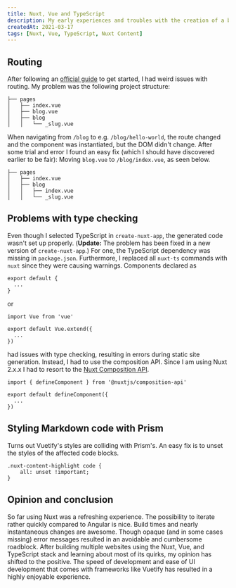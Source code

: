 ```yaml
---
title: Nuxt, Vue and TypeScript
description: My early experiences and troubles with the creation of a blog using Nuxt Content.
createdAt: 2021-03-17
tags: [Nuxt, Vue, TypeScript, Nuxt Content]
---
```


## Routing

After following an [official guide](https://nuxtjs.org/blog/creating-blog-with-nuxt-content) to get started, I had weird issues with routing.
My problem was the following project structure:

```
├── pages
│   ├── index.vue
│   ├── blog.vue
│   ├── blog
│   │   └── _slug.vue
```

When navigating from `/blog` to e.g. `/blog/hello-world`, the route changed and the component was instantiated, but the DOM didn't change.
After some trial and error I found an easy fix (which I should have discovered earlier to be fair):
Moving `blog.vue` to `/blog/index.vue`, as seen below.

```
├── pages
│   ├── index.vue
│   ├── blog
│   │   ├── index.vue
│   │   └── _slug.vue
```

## Problems with type checking

Even though I selected TypeScript in `create-nuxt-app`, the generated code wasn't set up properly.
(**Update:** The problem has been fixed in a new version of `create-nuxt-app`.)
For one, the TypeScript dependency was missing in `package.json`.
Furthermore, I replaced all `nuxt-ts` commands with `nuxt` since they were causing warnings.
Components declared as

```ts[pages/index.vue]
export default {
  ...
}
```

or

```ts[pages/index.vue]
import Vue from 'vue'

export default Vue.extend({
  ...
})
```

had issues with type checking, resulting in errors during static site generation.
Instead, I had to use the composition API.
Since I am using Nuxt 2.x.x I had to resort to the [Nuxt Composition API](https://composition-api.nuxtjs.org/).

```ts[pages/index.vue]
import { defineComponent } from '@nuxtjs/composition-api'

export default defineComponent({
  ...
})
```

## Styling Markdown code with Prism

Turns out Vuetify's styles are colliding with Prism's.
An easy fix is to unset the styles of the affected code blocks.

```scss[assets/style.scss]
.nuxt-content-highlight code {
    all: unset !important;
}
```

## Opinion and conclusion

So far using Nuxt was a refreshing experience.
The possibility to iterate rather quickly compared to Angular is nice.
Build times and nearly instantaneous changes are awesome.
Though opaque (and in some cases missing) error messages resulted in an avoidable and cumbersome roadblock.
After building multiple websites using the Nuxt, Vue, and TypeScript stack and learning about most of its quirks, my opinion has shifted to the positive.
The speed of development and ease of UI development that comes with frameworks like Vuetify has resulted in a highly enjoyable experience.
